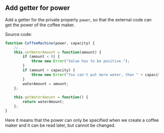 ## Add getter for power
Add a getter for the private property `power`, so that the external code can get the power of the coffee maker.

Source code:

```javascript
function CoffeeMachine(power, capacity) {
	//...
	this.setWaterAmount = function(amount) {
		if (amount < 0) {
			throw new Error("Value has to be positive.");
		}
		if (amount > capacity) {
			throw new Error("You can't put more water, than " + capacity);
		}
		waterAmount = amount;
	};
    
	this.getWaterAmount = function() {
		return waterAmount;
	};
}
```

Here it means that the power can only be specified when we create a coffee maker and it can be read later, but cannot be changed.